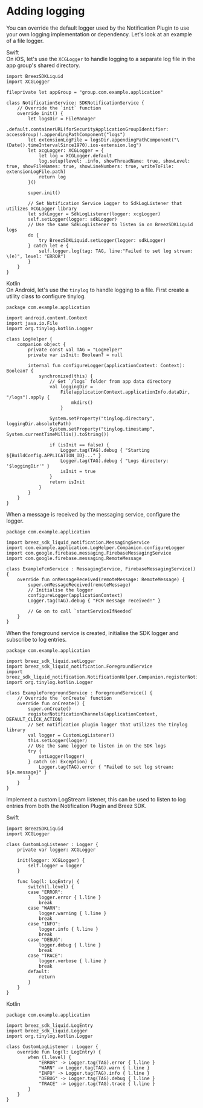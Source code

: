 # Adding logging

You can override the default logger used by the Notification Plugin to use your own logging implementation or dependency. Let's look at an example of a file logger.

<custom-tabs category="lang">
<div slot="title">Swift</div>
<section>
On iOS, let's use the <code>XCGLogger</code> to handle logging to a separate log file in the app group's shared directory.

```swift,ignore
import BreezSDKLiquid
import XCGLogger

fileprivate let appGroup = "group.com.example.application"

class NotificationService: SDKNotificationService {
    // Override the `init` function 
    override init() {
        let logsDir = FileManager
            .default.containerURL(forSecurityApplicationGroupIdentifier: accessGroup)!.appendingPathComponent("logs")
        let extensionLogFile = logsDir.appendingPathComponent("\(Date().timeIntervalSince1970).ios-extension.log")
        let xcgLogger: XCGLogger = {
            let log = XCGLogger.default
            log.setup(level: .info, showThreadName: true, showLevel: true, showFileNames: true, showLineNumbers: true, writeToFile: extensionLogFile.path)
            return log
        }()
        
        super.init()

        // Set Notification Service Logger to SdkLogListener that utilizes XCGLogger library
        let sdkLogger = SdkLogListener(logger: xcgLogger)
        self.setLogger(logger: sdkLogger)
        // Use the same SdkLogListener to listen in on BreezSDKLiquid logs
        do {
            try BreezSDKLiquid.setLogger(logger: sdkLogger)
        } catch let e {
            self.logger.log(tag: TAG, line:"Failed to set log stream: \(e)", level: "ERROR")
        }
    }
}
```

</section>
<div slot="title">Kotlin</div>
<section>
On Android, let's use the <code>tinylog</code> to handle logging to a file. First create a utility class to configure tinylog.

```kotlin,ignore
package com.example.application

import android.content.Context
import java.io.File
import org.tinylog.kotlin.Logger

class LogHelper {
    companion object {
        private const val TAG = "LogHelper"
        private var isInit: Boolean? = null

        internal fun configureLogger(applicationContext: Context): Boolean? {
            synchronized(this) {
                // Get `/logs` folder from app data directory
                val loggingDir =
                    File(applicationContext.applicationInfo.dataDir, "/logs").apply {
                        mkdirs()
                    }

                System.setProperty("tinylog.directory", loggingDir.absolutePath)
                System.setProperty("tinylog.timestamp", System.currentTimeMillis().toString())

                if (isInit == false) {
                    Logger.tag(TAG).debug { "Starting ${BuildConfig.APPLICATION_ID}..." }
                    Logger.tag(TAG).debug { "Logs directory: '$loggingDir'" }
                    isInit = true
                }
                return isInit
            }
        }
    }
}
```

When a message is received by the messaging service, configure the logger.

```kotlin,ignore
package com.example.application

import breez_sdk_liquid_notification.MessagingService
import com.example.application.LogHelper.Companion.configureLogger
import com.google.firebase.messaging.FirebaseMessagingService
import com.google.firebase.messaging.RemoteMessage

class ExampleFcmService : MessagingService, FirebaseMessagingService() {
    override fun onMessageReceived(remoteMessage: RemoteMessage) {
        super.onMessageReceived(remoteMessage)
        // Initialise the logger
        configureLogger(applicationContext)
        Logger.tag(TAG).debug { "FCM message received!" }

        // Go on to call `startServiceIfNeeded`
    }
}
```

When the foreground service is created, initialise the SDK logger and subscribe to log entries.

```kotlin,ignore
package com.example.application

import breez_sdk_liquid.setLogger
import breez_sdk_liquid_notification.ForegroundService
import breez_sdk_liquid_notification.NotificationHelper.Companion.registerNotificationChannels
import org.tinylog.kotlin.Logger

class ExampleForegroundService : ForegroundService() {
    // Override the `onCreate` function
    override fun onCreate() {
        super.onCreate()
        registerNotificationChannels(applicationContext, DEFAULT_CLICK_ACTION)
        // Set notification plugin logger that utilizes the tinylog library
        val logger = CustomLogListener()
        this.setLogger(logger)
        // Use the same logger to listen in on the SDK logs
        try {
            setLogger(logger)
        } catch (e: Exception) {
            Logger.tag(TAG).error { "Failed to set log stream: ${e.message}" }
        }
    }
}
```

</section>
</custom-tabs>

Implement a custom LogStream listener, this can be used to listen to log entries from both the Notification Plugin and Breez SDK.

<custom-tabs category="lang">
<div slot="title">Swift</div>
<section>

```swift,ignore
import BreezSDKLiquid
import XCGLogger

class CustomLogListener : Logger {
    private var logger: XCGLogger
    
    init(logger: XCGLogger) {
        self.logger = logger
    }
    
    func log(l: LogEntry) {
        switch(l.level) {
        case "ERROR":
            logger.error { l.line }
            break
        case "WARN":
            logger.warning { l.line }
            break
        case "INFO":
            logger.info { l.line }
            break
        case "DEBUG":
            logger.debug { l.line }
            break
        case "TRACE":
            logger.verbose { l.line }
            break
        default:
            return
        }
    }
}
```

</section>
<div slot="title">Kotlin</div>
<section>

```kotlin,ignore
package com.example.application

import breez_sdk_liquid.LogEntry
import breez_sdk_liquid.Logger
import org.tinylog.kotlin.Logger

class CustomLogListener : Logger {
    override fun log(l: LogEntry) {
        when (l.level) {
            "ERROR" -> Logger.tag(TAG).error { l.line }
            "WARN" -> Logger.tag(TAG).warn { l.line }
            "INFO" -> Logger.tag(TAG).info { l.line }
            "DEBUG" -> Logger.tag(TAG).debug { l.line }
            "TRACE" -> Logger.tag(TAG).trace { l.line }
        }
    }
}
```

</section>
</custom-tabs>

